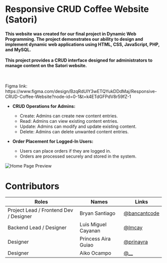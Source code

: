 # Responsive CRUD Coffee Website (Satori)

<h4>This website was created for our final project in Dynamic Web Programming. The project demonstrates our ability to design and implement dynamic web applications using HTML, CSS, JavaScript, PHP, and MySQL. <br><br>This project provides a CRUD interface designed for administrators to manage content on the Satori website.</h4><br>

<p>Figma link: https://www.figma.com/design/BzqRdUlY3wETQYukDDdMaj/Responsive-CRUD-Coffee-Website?node-id=0-1&t=k4ETdGFPdV8r59fZ-1</p>

- **CRUD Operations for Admins:**
  - Create: Admins can create new content entries.
  - Read: Admins can view existing content entries.
  - Update: Admins can modify and update existing content.
  - Delete: Admins can delete unwanted content entries.
 
- **Order Placement for Logged-In Users:**
  - Users can place orders if they are logged in.
  - Orders are processed securely and stored in the system.

![Home Page Preview](Home_preview.png)

# Contributors 
| Roles | Names |Links |
|-|-|-|
|Project Lead / Frontend Dev / Designer| Bryan Santiago | [@bancantcode](https://github.com/Bancantcode) |
|Backend Lead / Designer | Luis Miguel Cayanan | [@lmcay](https://github.com/lmcay) |
|Designer | Princess Aira Guiao | [@prinayra](https://github.com/prinayra) |
|Designer | Aiko Ocampo | [@__]() |
